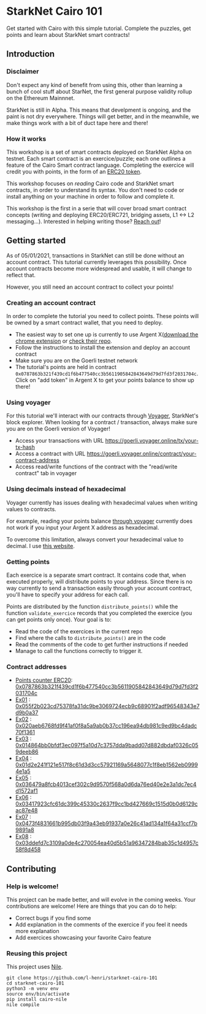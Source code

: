 # StarkNet Cairo 101
Get started with Cairo with this simple tutorial. Complete the puzzles, get points and learn about StarkNet smart contracts!

## Introduction
### Disclaimer
Don't expect any kind of benefit from using this, other than learning a bunch of cool stuff about StarNet, the first general purpose validity rollup on the Ethereum Mainnnet. 

StarkNet is still in Alpha. This means that develpment is ongoing, and the paint is not dry everywhere. Things will get better, and in the meanwhile, we make things work with a bit of duct tape here and there!

### How it works
This workshop is a set of smart contracts deployed on StarkNet Alpha on testnet. Each smart contract is an exercice/puzzle; each one outlines a feature of the Cairo Smart contract language. Completing the exercice will credit you with points, in the form of an [ERC20 token](contracts/token/TDERC20.cairo).

This workshop focuses on *reading* Cairo code and StarkNet smart contracts, in order to understand its syntax. You don't need to code or install anything on your machine in order to follow and complete it.

This workshop is the first in a serie that will cover broad smart contract concepts (writing and deploying ERC20/ERC721, bridging assets, L1 <-> L2 messaging...). 
Interested in helping writing those? [Reach out](https://twitter.com/HenriLieutaud)!

## Getting started
As of 05/01/2021, transactions in StarkNet can still be done without an account contract. This tutorial currently leverages this possibility. Once account contracts become more widespread and usable, it will change to reflect that.

However, you still need an account contract to collect your points!

### Creating an account contract
In order to complete the tutorial you need to collect points. These points will be owned by a smart contract wallet, that you need to deploy.
- The easiest way to set one up is currently to use Argent X([download the chrome extension](https://chrome.google.com/webstore/detail/argent-x-starknet-wallet/dlcobpjiigpikoobohmabehhmhfoodbb/) or [check their repo](https://github.com/argentlabs/argent-x). 
- Follow the instructions to install the extension and deploy an account contract 
- Make sure you are on the Goerli testnet network
- The tutorial's points are held in contract `0x0787863b321f439cd1f6b477540cc3b5611905842843649d79d7fd3f2031704c`. Click on "add token" in Argent X to get your points balance to show up there!

### Using voyager
For this tutorial we'll interact with our contracts through [Voyager](https://goerli.voyager.online/), StarkNet's block explorer. When looking for a contract / transaction, always make sure you are on the Goerli version of Voyager!
- Access your transactions with URL https://goerli.voyager.online/tx/your-tx-hash
- Access a contract with URL https://goerli.voyager.online/contract/your-contract-address
- Access read/write functions of the contract with the "read/write contract" tab in voyager

### Using decimals instead of hexadecimal
Voyager currently has issues dealing with hexadecimal values when writing values to contracts. 

For example, reading your points balance [through voyager](https://goerli.voyager.online/contract/0x0787863b321f439cd1f6b477540cc3b5611905842843649d79d7fd3f2031704c#readContract) currently does not work if you input your Argent X address as hexadecimal.

To overcome this limitation, always convert your hexadecimal value to decimal. I use [this website](https://www.rapidtables.com/convert/number/hex-to-decimal.html).

### Getting points
Each exercice is a separate smart contract. It contains code that, when executed properly, will distribute points to your address. Since there is no way currently to send a transaction easily through your account contract, you'll have to specify your address for each call.

Points are distributed by the function `distribute_points()` while the function `validate_exercice` records that you completed the exercice (you can get points only once). Your goal is to: 
- Read the code of the exercices in the current repo
- Find where the calls to `distribute_points()` are in the code
- Read the comments of the code to get further instructions if needed
- Manage to call the functions correctly to trigger it.

### Contract addresses 
- [Points counter ERC20](contracts/token/TDERC20.cairo):  [0x0787863b321f439cd1f6b477540cc3b5611905842843649d79d7fd3f2031704c](https://goerli.voyager.online/contract/0x0787863b321f439cd1f6b477540cc3b5611905842843649d79d7fd3f2031704c)
- [Ex01](contracts/ex01.cairo) : [0x055f2b023cd75378fa31dc9be3069724ecb9c68901f2adf96548343e7d9b0a37](https://goerli.voyager.online/contract/0x055f2b023cd75378fa31dc9be3069724ecb9c68901f2adf96548343e7d9b0a37)
- [Ex02](contracts/ex02.cairo) : [0x020aeb6768fd9f41af0f8a5a9ab0b37cc196ea94db981c9ed9bc4dadc70f1361](https://goerli.voyager.online/contract/0x020aeb6768fd9f41af0f8a5a9ab0b37cc196ea94db981c9ed9bc4dadc70f1361)
- [Ex03](contracts/ex03.cairo) : [0x014864bb0bfdf3ec097f5a10d7c3757dda9badd07d882dbdaf0326c059deeb86](https://goerli.voyager.online/contract/0x014864bb0bfdf3ec097f5a10d7c3757dda9badd07d882dbdaf0326c059deeb86)
- [Ex04](contracts/ex04.cairo) : [0x01d2e241f121e517f8c61d3d3cc57921169a5648077c1f8eb1562eb09994e1a5](https://goerli.voyager.online/contract/0x01d2e241f121e517f8c61d3d3cc57921169a5648077c1f8eb1562eb09994e1a5)
- [Ex05](contracts/ex05.cairo) : [0x036479a8fcb4013cef302c9d9570f568a0d6da76ed40e2e3a1dc7ec4d1572af1](https://goerli.voyager.online/contract/0x036479a8fcb4013cef302c9d9570f568a0d6da76ed40e2e3a1dc7ec4d1572af1)
- [Ex06](contracts/ex06.cairo) : [0x03417923cfc61dc399c45330c2637f9cc1bd427669c1515d0b0d6129cac87e48](https://goerli.voyager.online/contract/0x03417923cfc61dc399c45330c2637f9cc1bd427669c1515d0b0d6129cac87e48)
- [Ex07](contracts/ex07.cairo) : [0x0473f4831661b995db03f9a43eb91937a0e26c41ad134a1f64a31ccf7b9891a8](https://goerli.voyager.online/contract/0x0473f4831661b995db03f9a43eb91937a0e26c41ad134a1f64a31ccf7b9891a8)
- [Ex08](contracts/ex08.cairo) : [0x03ddefd7c3109a0de4c270054ea40d5b51a96347284bab35c1d4957c58f8d458](https://goerli.voyager.online/contract/0x03ddefd7c3109a0de4c270054ea40d5b51a96347284bab35c1d4957c58f8d458)


## Contributing
### Help is welcome!
This project can be made better, and will evolve in the coming weeks. Your contributions are welcome! Here are things that you can do to help:
- Correct bugs if you find some
- Add explanation in the comments of the exercice if you feel it needs more explanation
- Add exercices showcasing your favorite Cairo feature

### Reusing this project
This project uses [Nile](https://github.com/OpenZeppelin/nile).
```
git clone https://github.com/l-henri/starknet-cairo-101
cd starknet-cairo-101
python3 -m venv env
source env/bin/activate
pip install cairo-nile
nile compile
```

